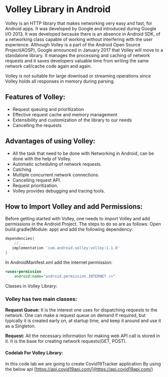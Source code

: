 # Volley Library in Android
Volley is an HTTP library that makes networking very easy and fast, for Android apps. It was developed by Google and introduced during Google I/O 2013. It was developed because there is an absence in Android SDK, of a networking class capable of working without interfering with the user experience. Although Volley is a part of the Android Open Source Project(AOSP), Google announced in January 2017 that Volley will move to a standalone library. It manages the processing and caching of network requests and it saves developers valuable time from writing the same network call/cache code again and again.

Volley is not suitable for large download or streaming operations since Volley holds all responses in memory during parsing.

## Features of Volley:

- Request queuing and prioritization
- Effective request cache and memory management
- Extensibility and customization of the library to our needs
- Cancelling the requests

## Advantages of using Volley:
- All the task that need to be done with Networking in Android, can be done with the help of Volley.
- Automatic scheduling of network requests.
- Catching
- Multiple concurrent network connections.
- Cancelling request API.
- Request prioritization.
- Volley provides debugging and tracing tools.

## How to Import Volley and add Permissions:

Before getting started with Volley, one needs to import Volley and add permissions in the Android Project. The steps to do so are as follows:
Open build.gradle(Module: app) and add the following dependency:
```gradle
dependencies{ 
    //...
   implementation 'com.android.volley:volley:1.1.0'
}
```
In AndroidManifest.xml add the internet permission:

```xml 
<uses-permission
    android:name="android.permission.INTERNET />"
```
Classes in Volley Library:

### Volley has two main classes:

**Request Queue:** It is the interest one uses for dispatching requests to the network. One can make a request queue on demand if required, but typically it is created early on, at startup time, and keep it around and use it as a Singleton.


**Request:** All the necessary information for making web API call is stored in it. It is the base for creating network requests(GET, POST).

#### Codelab For Volley Library:

In this code lab we are going to create Covid19Tracker application By using the below api
[https://api.covid19api.com/](https://api.covid19api.com/)













